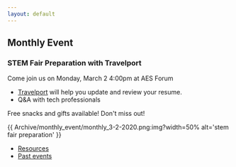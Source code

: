 ```yaml
---
layout: default
---
```

## Monthly Event

### STEM Fair Preparation with Travelport
Come join us on Monday, March 2
4:00pm at AES Forum

* [Travelport](https://www.travelport.com/) will help you update and review your resume.
* Q&A with tech professionals

Free snacks and gifts available!
Don't miss out!

{{ Archive/monthly_event/monthly_3-2-2020.png:img?width=50% alt='stem fair preparation' }}

* [Resources](resources.html)
* [Past events](past_events.html)
